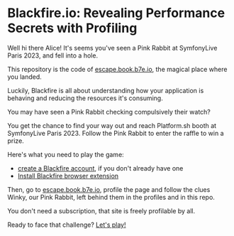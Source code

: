 # Blackfire.io: Revealing Performance Secrets with Profiling

Well hi there Alice! It's seems you've seen a Pink Rabbit at SymfonyLive Paris
2023, and fell into a hole.

This repository is the code of [escape.book.b7e.io](https://escape.book.b7e.io/),
the magical place where you landed.

Luckily, Blackfire is all about understanding how your application is behaving
and reducing the resources it's consuming.

You may have seen a Pink Rabbit checking compulsively their watch?

You get the chance to find your way out and reach Platform.sh booth at
SymfonyLive Paris 2023. Follow the Pink Rabbit to enter the raffle to win a prize.

Here's what you need to play the game:
- [create a Blackfire account](https://blackfire.io/signup), if you don't already
  have one
- [Install Blackfire browser extension](https://blackfire.io/docs/integrations/browsers/index)

Then, go to [escape.book.b7e.io](https://escape.book.b7e.io/), profile the page
and follow the clues Winky, our Pink Rabbit, left behind them in the profiles and
in this repo.

You don't need a subscription, that site is freely profilable by all.

Ready to face that challenge? [Let's play!](https://escape.book.b7e.io/)
